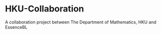 # HKU-Collaboration
A collaboration project between The Department of Mathematics, HKU and EssenceBL
